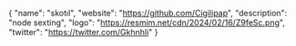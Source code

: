 {
  "name": "skotıl",
  "website": "https://github.com/Cigilipap",
  "description": "node sexting",
  "logo": "https://resmim.net/cdn/2024/02/16/Z9feSc.png",
  "twitter": "https://twitter.com/Gkhnhli"
}
